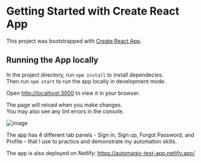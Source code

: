 # Getting Started with Create React App

This project was bootstrapped with [Create React App](https://github.com/facebook/create-react-app).

## Running the App locally

In the project directory, run `npm install` to install dependecies. \
Then run `npm start` to run the app locally in development mode.

Open [http://localhost:3000](http://localhost:3000) to view it in your browser.

The page will reload when you make changes.\
You may also see any lint errors in the console.

![image](https://github.com/justine-black/automagic-testing/assets/78810708/1e1a675b-b5ec-49a6-a071-7e235b835afd)

The app has 4 different tab panels - Sign in, Sign up, Forgot Password, and Profile - that I use to practice and demonstrate my automation skills.

The app is also deployed on Netlify: https://automagic-test-app.netlify.app/

